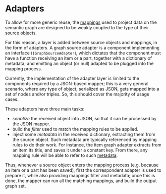 # Adapters

To allow for more generic reuse, the [mappings](mappings.md) used to project data on the semantic graph are designed to be weakly coupled to the type of their source objects.

For this reason, a layer is added between source objects and mappings, in the form of adapters. A graph source adapter is a component implementing an interface (`IGraphSourceAdapter`), which dictates that the component must have a function receiving an item or a part, together with a dictionary of metadata; and emitting an object (or null) adapted to be plugged into the mapping process.

Currently, the implementation of the adapter layer is limited to the components required by a JSON-based mapper; this is a very general scenario, where any type of object, serialized as JSON, gets mapped into a set of nodes and/or triples. So, this should cover the majority of usage cases.

These adapters have three main tasks:

- *serialize* the received object into JSON, so that it can be processed by the JSON mapper.
- build the *filter* used to match the mapping rules to be applied.
- inject some *metadata* in the received dictionary, extracting them from the source object. Such metadata are typically referenced by mapping rules to do their work. For instance, the item graph adapter extracts from an item its title, and saves it under a constant key. From there, any mapping rule will be able to refer to such [metadata](mappings.md#metadata-).

Thus, whenever a source object enters the mapping process (e.g. because an item or a part has been saved), first the correspondent adapter is used to prepare it, while also providing mappings filter and metadata; once this is done, the mapper can run all the matching mappings, and build the output graph set.
